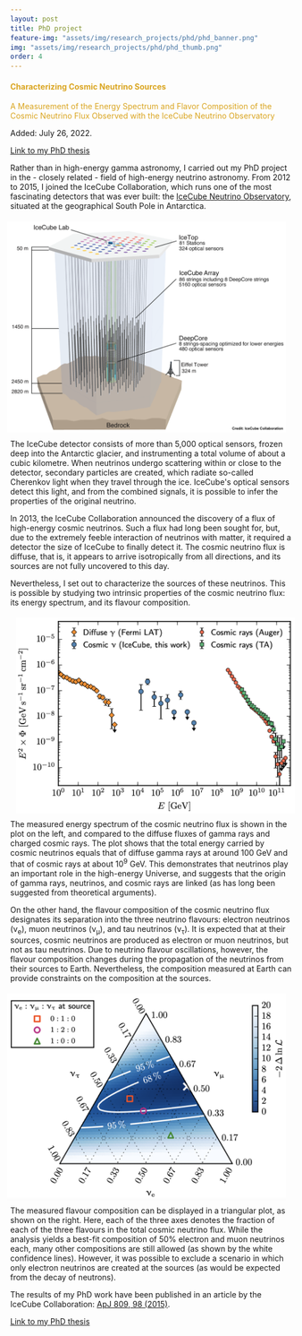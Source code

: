 ```yaml
---
layout: post
title: PhD project
feature-img: "assets/img/research_projects/phd/phd_banner.png"
img: "assets/img/research_projects/phd/phd_thumb.png"
order: 4
---
```


<!-- <h4 style="color:#cdd9e5;">Characterizing Cosmic Neutrino Sources</h4>
<p style="color:#cdd9e5;">A Measurement of the Energy Spectrum and Flavor Composition of the Cosmic Neutrino Flux Observed with the IceCube Neutrino Observatory </p> -->
<h4 style="color:goldenrod;">Characterizing Cosmic Neutrino Sources</h4>
<!-- <p style="color:#00af9e"> -->
<p style="color:goldenrod;">A Measurement of the Energy Spectrum and Flavor Composition of the Cosmic Neutrino Flux Observed with the IceCube Neutrino Observatory </p>

Added: July 26, 2022.

<a href="https://edoc.hu-berlin.de/handle/18452/18029" target="_blank">Link to my PhD thesis</a>

Rather than in high-energy gamma astronomy, I carried out my PhD project in the - closely related - field of high-energy neutrino astronomy.
From 2012 to 2015, I joined the IceCube Collaboration, which runs one of the most fascinating detectors that was ever built: the <a href="https://icecube.wisc.edu" target="_blank">IceCube Neutrino Observatory</a>, situated at the geographical South Pole in Antarctica.

<div><img src="/assets/img/research_projects/phd/icecube_detector.png" alt="IceCube Detector" width="500" align="right" style="padding-top:1%;padding-left:2%;padding-right:2%;padding-bottom:2%"></div>

The IceCube detector consists of more than 5,000 optical sensors, frozen deep into the Antarctic glacier, and instrumenting a total volume of about a cubic kilometre.
When neutrinos undergo scattering within or close to the detector, secondary particles are created, which radiate so-called Cherenkov light when they travel through the ice.
IceCube's optical sensors detect this light, and from the combined signals, it is possible to infer the properties of the original neutrino.

In 2013, the IceCube Collaboration announced the discovery of a flux of high-energy cosmic neutrinos.
Such a flux had long been sought for, but, due to the extremely feeble interaction of neutrinos with matter, it required a detector the size of IceCube to finally detect it.
The cosmic neutrino flux is diffuse, that is, it appears to arrive isotropically from all directions, and its sources are not fully uncovered to this day.

Nevertheless, I set out to characterize the sources of these neutrinos.
This is possible by studying two intrinsic properties of the cosmic neutrino flux: its energy spectrum, and its flavour composition.

<div><img src="/assets/img/research_projects/phd/neutrino_energy_spectrum.png" alt="Neutrino Energy Spectrum" width="500" align="left" style="padding-top:1%;padding-left:2%;padding-right:2%;padding-bottom:2%"></div>

The measured energy spectrum of the cosmic neutrino flux is shown in the plot on the left, and compared to the diffuse fluxes of gamma rays and charged cosmic rays.
The plot shows that the total energy carried by cosmic neutrinos equals that of diffuse gamma rays at around 100 GeV and that of cosmic rays at about 10<sup>9</sup> GeV.
This demonstrates that neutrinos play an important role in the high-energy Universe, and suggests that the origin of gamma rays, neutrinos, and cosmic rays are linked (as has long been suggested from theoretical arguments).

On the other hand, the flavour composition of the cosmic neutrino flux designates its separation into the three neutrino flavours: electron neutrinos (&#957;<sub>e</sub>), muon neutrinos (&#957;<sub>&#956;</sub>), and tau neutrinos (&#957;<sub>&#964;</sub>).
It is expected that at their sources, cosmic neutrinos are produced as electron or muon neutrinos, but not as tau neutrinos.
Due to neutrino flavour oscillations, however, the flavour composition changes during the propagation of the neutrinos from their sources to Earth.
Nevertheless, the composition measured at Earth can provide constraints on the composition at the sources.

<div><img src="/assets/img/research_projects/phd/neutrino_flavour_triangle.png" alt="Neutrino Flavour Triangle" width="500" align="right" style="padding-top:1%;padding-left:2%;padding-right:2%;padding-bottom:2%"></div>

The measured flavour composition can be displayed in a triangular plot, as shown on the right.
Here, each of the three axes denotes the fraction of each of the three flavours in the total cosmic neutrino flux.
While the analysis yields a best-fit composition of 50% electron and muon neutrinos each, many other compositions are still allowed (as shown by the white confidence lines).
However, it was possible to exclude a scenario in which only electron neutrinos are created at the sources (as would be expected from the decay of neutrons).

The results of my PhD work have been published in an article by the IceCube Collaboration: <a href="https://ui.adsabs.harvard.edu/abs/2015ApJ...809...98A/abstract" target="_blank">ApJ 809, 98 (2015)</a>.

<a href="https://edoc.hu-berlin.de/handle/18452/18029" target="_blank">Link to my PhD thesis</a>
